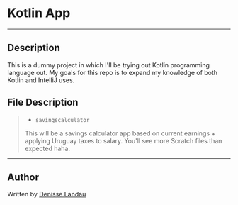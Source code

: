 # Kotlin App

---

## Description
This is a dummy project in which I'll be trying out Kotlin programming language out. My goals for this repo is to expand my knowledge of both Kotlin and IntelliJ uses.

## File Description

> - `savingscalculator`
>
>  This will be a savings calculator app based on current earnings + applying Uruguay taxes to salary. You'll see more Scratch files than expected haha.

---

## Author

Written by [Denisse Landau](https://www.linkedin.com/in/denisselandau/)